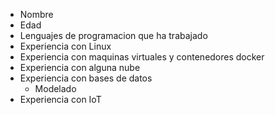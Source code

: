 - Nombre
- Edad
- Lenguajes de programacion que ha trabajado
- Experiencia con Linux
- Experiencia con maquinas virtuales y contenedores docker
- Experiencia con alguna nube
- Experiencia con bases de datos
	- Modelado
- Experiencia con IoT